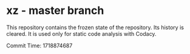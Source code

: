 # xz - master branch

This repository contains the frozen state of the repository.
Its history is cleared. It is used only for static code
analysis with Codacy.

Commit Time: 1718874687